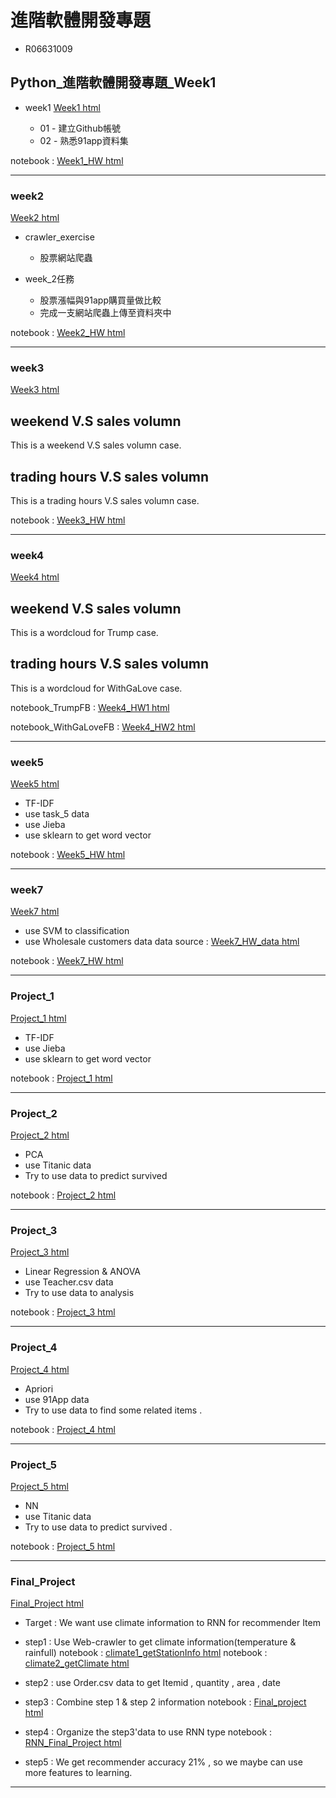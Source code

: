  # 進階軟體開發專題
- R06631009

 ## Python_進階軟體開發專題_Week1
- week1
[Week1 html](https://github.com/liansin/Class_CSX/tree/master/week1) 

    - 01 - 建立Github帳號
    - 02 - 熟悉91app資料集       

notebook : [Week1_HW html](https://github.com/liansin/Class_CSX/blob/master/week1/Untitled.ipynb) 

---

### week2
[Week2 html](https://github.com/liansin/Class_CSX/tree/master/week2) 

- crawler_exercise
    - 股票網站爬蟲

    
- week_2任務
    - 股票漲幅與91app購買量做比較
    - 完成一支網站爬蟲上傳至資料夾中   

notebook : [Week2_HW html](https://github.com/liansin/Class_CSX/blob/master/week2/WebCraw.ipynb)

---

### week3
[Week3 html](https://github.com/liansin/Class_CSX/tree/master/week3) 

## weekend V.S sales volumn
This is a weekend V.S sales volumn case.

## trading hours V.S sales volumn
This is a trading hours V.S sales volumn case.

notebook : [Week3_HW html](https://github.com/liansin/Class_CSX/blob/master/week3/Untitled.ipynb)

---

### week4
[Week4 html](https://github.com/liansin/Class_CSX/tree/master/week4) 

## weekend V.S sales volumn
This is a wordcloud for Trump case.

## trading hours V.S sales volumn
This is a wordcloud for WithGaLove case.

notebook_TrumpFB : [Week4_HW1 html](https://github.com/liansin/Class_CSX/blob/master/week4/wordcloud.ipynb) 

notebook_WithGaLoveFB : [Week4_HW2 html](https://github.com/liansin/Class_CSX/blob/master/week4/wordcloud_FB.ipynb) 

---

### week5
[Week5 html](https://github.com/liansin/Class_CSX/tree/master/week5) 

 - TF-IDF
 - use task_5 data
 - use Jieba
 - use sklearn to get word vector

notebook : [Week5_HW html](https://github.com/liansin/Class_CSX/blob/master/week5/TF-IDF.ipynb) 

---


### week7
[Week7 html](https://github.com/liansin/Class_CSX/tree/master/week7) 

 - use SVM to classification
 - use Wholesale customers data 
 data source : [Week7_HW_data html](http://archive.ics.uci.edu/ml/datasets/Wholesale+customers) 

 notebook : [Week7_HW html](https://github.com/liansin/Class_CSX/blob/master/week7/Untitled.ipynb) 

---

### Project_1
[Project_1 html](https://github.com/liansin/Class_CSX/tree/master/projetc_1) 

 - TF-IDF 
 - use Jieba
 - use sklearn to get word vector

notebook : [Project_1 html](https://github.com/liansin/Class_CSX/blob/master/projetc_1/TF-IDF.ipynb) 

---

### Project_2
[Project_2 html](https://github.com/liansin/Class_CSX/tree/master/week8) 

 - PCA 
 - use Titanic data
 - Try to use data to predict survived

notebook : [Project_2 html](https://github.com/liansin/Class_CSX/blob/master/week8/PCA_for_titanic.ipynb) 

---

### Project_3
[Project_3 html](https://github.com/liansin/Class_CSX/tree/master/week9) 

 - Linear Regression & ANOVA 
 - use Teacher.csv data
 - Try to use data to analysis

notebook : [Project_3 html](https://github.com/liansin/Class_CSX/blob/master/week9/HW9.ipynb) 

---

### Project_4
[Project_4 html](https://github.com/liansin/Class_CSX/tree/master/week10) 

 - Apriori 
 - use 91App data
 - Try to use data to find some related items . 

notebook : [Project_4 html](https://github.com/liansin/Class_CSX/blob/master/week10/project4.ipynb) 

---

### Project_5
[Project_5 html](https://github.com/liansin/Class_CSX/tree/master/week11) 

 - NN 
 - use Titanic data
 - Try to use data to predict survived . 

notebook : [Project_5 html](https://github.com/liansin/Class_CSX/blob/master/week11/NN_for_titanic.ipynb) 

---

### Final_Project
[Final_Project html](https://github.com/liansin/Class_CSX/tree/master/Final) 

 - Target : We want use climate information to RNN for recommender Item

 - step1 : Use Web-crawler to get climate information(temperature & rainfull)
 notebook : [climate1_getStationInfo html](https://github.com/liansin/Class_CSX/blob/master/Final/climate1_getStationInfo.ipynb)
 notebook : [climate2_getClimate html](https://github.com/liansin/Class_CSX/blob/master/Final/climate2_getClimate.ipynb)
 - step2 : use Order.csv data to get Itemid , quantity , area , date 
 - step3 : Combine step 1 & step 2 information
 notebook : [Final_project html](https://github.com/liansin/Class_CSX/blob/master/Final/Final_project.ipynb)
 - step4 : Organize the step3'data to use RNN type
 notebook : [RNN_Final_Project html](https://github.com/liansin/Class_CSX/blob/master/Final/RNN_Final_Project.ipynb)
 
 - step5 : We get recommender accuracy 21% , so we maybe can use more features to learning.

---
